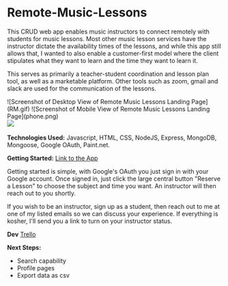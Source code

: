 # Remote-Music-Lessons
This CRUD web app enables music instructors to connect remotely with students for music lessons. Most other music lesson services have the instructor dictate the availability times of the lessons, and while this app still allows that, I wanted to also enable a customer-first model where the client stipulates what they want to learn and the time they want to learn it.

This serves as primarily a teacher-student coordination and lesson plan tool, as well as a marketable platform. Other tools such as zoom, gmail and slack are used for the communication of the lessons.

<div style="inline-block">
![Screenshot of Desktop View of Remote Music Lessons Landing Page](RM.gif)
![Screenshot of Mobile View of Remote Music Lessons Landing Page](phone.png)
</div>

<image src='RM.gif'>

**Technologies Used:** Javascript, HTML, CSS, NodeJS, Express, MongoDB, Mongoose, Google OAuth, Paint.net.

**Getting Started:** [Link to the App](https://remotemusiclessons.herokuapp.com/)

Getting started is simple, with Google's OAuth you just sign in with your Google account. Once signed in, just click the large central button "Reserve a Lesson" to choose the subject and time you want. An instructor will then reach out to you shortly.

If you wish to be an instructor, sign up as a student, then reach out to me at one of my listed emails so we can discuss your experience. If everything is kosher, I'll send you a link to turn on your instructor status.

**Dev**
[Trello](https://trello.com/b/i206FzLj/remote-music-lessons-international)

**Next Steps:**
* Search capability
* Profile pages
* Export data as csv


